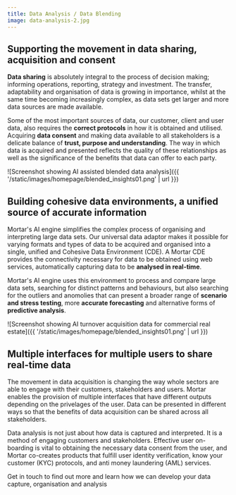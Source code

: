 ```yaml
---
title: Data Analysis / Data Blending
image: data-analysis-2.jpg
---
```


Supporting the movement in data sharing, acquisition and consent
-----------------------------------------------------------------------------------------------------

**Data sharing** is absolutely integral to the process of decision making; informing operations, reporting, strategy and investment. The transfer, adaptability and organisation of data is growing in importance, whilst at the same time becoming increasingly complex, as data sets get larger and more data sources are made available. 

Some of the most important sources of data, our customer, client and user data, also requires the **correct protocols** in how it is obtained and utilised. Acquiring **data consent** and making data available to all stakeholders is a delicate balance of **trust, purpose and understanding**. The way in which data is acquired and presented reflects the quality of these relationships as well as the significance of the benefits that data can offer to each party. 

![Screenshot showing AI assisted blended data analysis]({{ '/static/images/homepage/blended_insights01.png' | url }})

Building cohesive data environments, a unified source of accurate information
-----------------------------------------------------------------------------------------------------

Mortar's AI engine simplifies the complex process of organising and interpreting large data sets. Our universal data adaptor makes it possible for varying formats and types of data to be acquired and organised into a single, unified and Cohesive Data Environment (CDE). A Mortar CDE provides the connectivity necessary for data to be obtained using web services, automatically capturing data to be **analysed in real-time**. 

Mortar's AI engine uses this environment to process and compare large data sets, searching for distinct patterns and behaviours, but also searching for the outliers and anomolies that can present a broader range of **scenario and stress testing**, more **accurate forecasting** and alternative forms of **predictive analysis**.  

![Screenshot showing AI turnover acquisition data for commercial real estate]({{ '/static/images/homepage/blended_insights01.png' | url }})


Multiple interfaces for multiple users to share real-time data
------------------------------------------------------------------------------

The movement in data acquisition is changing the way whole sectors are able to engage with their customers, stakeholders and users. Mortar enables the provision of multiple interfaces that have different outputs depending on the privelages of the user. Data can be presented in different ways so that the benefits of data acquisition can be shared across all stakeholders. 

Data analysis is not just about how data is captured and interpreted. It is a method of engaging customers and stakeholders. Effective user on-boarding is vital to obtaining the necessary data consent from the user, and Mortar co-creates products that fulfill user identity verification, know your customer (KYC) protocols, and anti money laundering (AML) services. 

Get in touch to find out more and learn how we can develop your data capture, organisation and analysis
